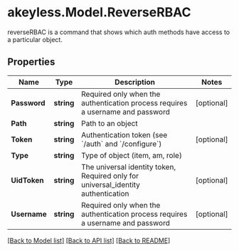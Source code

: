 # akeyless.Model.ReverseRBAC
reverseRBAC is a command that shows which auth methods have access to a particular object.

## Properties

Name | Type | Description | Notes
------------ | ------------- | ------------- | -------------
**Password** | **string** | Required only when the authentication process requires a username and password | [optional] 
**Path** | **string** | Path to an object | 
**Token** | **string** | Authentication token (see &#x60;/auth&#x60; and &#x60;/configure&#x60;) | [optional] 
**Type** | **string** | Type of object (item, am, role) | 
**UidToken** | **string** | The universal identity token, Required only for universal_identity authentication | [optional] 
**Username** | **string** | Required only when the authentication process requires a username and password | [optional] 

[[Back to Model list]](../README.md#documentation-for-models) [[Back to API list]](../README.md#documentation-for-api-endpoints) [[Back to README]](../README.md)

